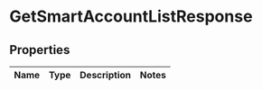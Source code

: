 
# GetSmartAccountListResponse

## Properties
Name | Type | Description | Notes
------------ | ------------- | ------------- | -------------



